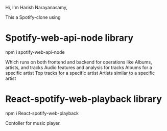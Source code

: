 Hi, I'm Harish Narayanasamy,

This a Spotify-clone using 

# Spotify-web-api-node library 

npm i spotify-web-api-node 

Which runs on both frontend and backend for operations like 
    Albums, artists, and tracks
    Audio features and analysis for tracks
    Albums for a specific artist
    Top tracks for a specific artist
    Artists similar to a specific artist
    
# React-spotify-web-playback library 
 
 npm i React-spotify-web-playback
 
 Contoller for music player.
 
 
 
 
